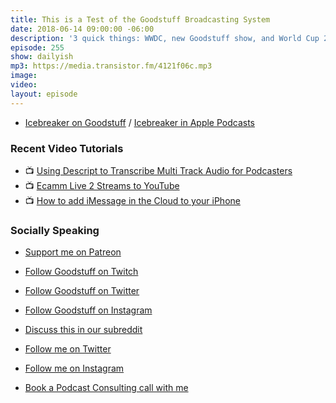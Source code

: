 ```yaml
---
title: This is a Test of the Goodstuff Broadcasting System
date: 2018-06-14 09:00:00 -06:00
description: '3 quick things: WWDC, new Goodstuff show, and World Cup 2018'
episode: 255
show: dailyish
mp3: https://media.transistor.fm/4121f06c.mp3
image: 
video: 
layout: episode
---
```


* [Icebreaker on Goodstuff](https://goodstuff.network/icebreaker/) / [Icebreaker in Apple Podcasts](https://itunes.apple.com/ca/podcast/icebreaker-podcast/id1358187107?mt=2&at=10l4Ki&ct=website)

### Recent Video Tutorials

* 📺 [Using Descript to Transcribe Multi Track Audio for Podcasters](https://www.youtube.com/watch?v=wRWttnLOQiE)
* 📺 [Ecamm Live 2 Streams to YouTube](https://www.youtube.com/watch?v=lpr267l4VDM)
* 📺 [How to add iMessage in the Cloud to your iPhone](https://www.youtube.com/watch?v=-nrIxRkmFeo)

### Socially Speaking

* [Support me on Patreon](https://www.patreon.com/ichris)

* [Follow Goodstuff on Twitch](https://www.twitch.tv/gsfm)
* [Follow Goodstuff on Twitter](https://twitter.com/goodstufffm)
* [Follow Goodstuff on Instagram](https://www.instagram.com/goodstuff_fm/)
* [Discuss this in our subreddit](https://www.reddit.com/r/Goodstuff_fm/)

* [Follow me on Twitter](https://www.twitter.com/ichris)
* [Follow me on Instagram](https://www.instagram.com/ichrisv2/)
* [Book a Podcast Consulting call with me](https://calendly.com/ichris/podcast-consulting-call)
